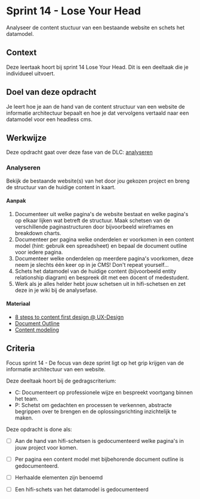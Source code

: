 
# Sprint 14 - Lose Your Head

Analyseer de content stuctuur van een bestaande website en schets het datamodel.

## Context

Deze leertaak hoort bij sprint 14 Lose Your Head. Dit is een deeltaak die je individueel uitvoert.

## Doel van deze opdracht

Je leert hoe je aan de hand van de content structuur van een website de informatie architectuur bepaalt en hoe je dat vervolgens vertaald naar een datamodel voor een headless cms.

## Werkwijze
Deze opdracht gaat over deze fase van de DLC: [analyseren](#analyseren)

### Analyseren
Bekijk de bestaande website(s) van het door jou gekozen project en breng de structuur van de huidige content in kaart.

#### Aanpak

1. Documenteer uit welke pagina's de website bestaat en welke pagina's op elkaar lijken wat betreft de structuur. Maak schetsen van de verschillende paginastructuren door bijvoorbeeld wireframes en breakdown charts.
2. Documenteer per pagina welke onderdelen er voorkomen in een content model (hint: gebruik een spreadsheet) en bepaal de document outline voor iedere pagina.
3. Documenteer welke onderdelen op meerdere pagina's voorkomen, deze neem je slechts één keer op in je CMS! Don't repeat yourself...
4. Schets het datamodel van de huidige content (bijvoorbeeld entity relationship diagram) en bespreek dit met een docent of medestudent.
5. Werk als je alles helder hebt jouw schetsen uit in hifi-schetsen en zet deze in je wiki bij de analysefase.

#### Materiaal 

- [8 steps to content first design @ UX-Design](https://uxdesign.cc/8-steps-to-content-first-design-fa2885b9caee)
- [Document Outline](https://www.tempertemper.net/blog/using-the-html-document-outline)
- [Content modeling](https://prismic.io/concepts/content-modeling)

## Criteria

Focus sprint 14 - De focus van deze sprint ligt op het grip krijgen van de informatie architectuur van een website.

Deze deeltaak hoort bij de gedragscriterium:  
* C: Documenteert op professionele wijze en bespreekt voortgang binnen het team.
* P: Schetst om gedachten en processen te verkennen, abstracte begrippen over te brengen en de oplossingsrichting inzichtelijk te maken.

Deze opdracht is done als:

- [ ] Aan de hand van hifi-schetsen is gedocumenteerd welke pagina's in jouw project voor komen.
- [ ] Per pagina een content model met bijbehorende document outline is gedocumenteerd.
- [ ] Herhaalde elementen zijn benoemd
- [ ] Een hifi-schets van het datamodel is gedocumenteerd


